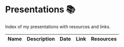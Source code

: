 # Presentations 📚
Index of my presentations with resources and links.

| Name | Description | Date | Link | Resources |
| ---- | ----------- | ---- | ---- | --------- |

